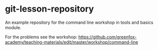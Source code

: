 # git-lesson-repository
An example repository for the command line workshop in tools and basics module.

For the problems see the workshop: https://github.com/greenfox-academy/teaching-materials/edit/master/workshop/command-line
